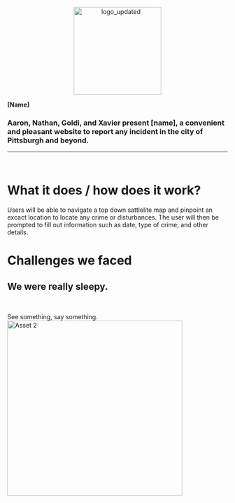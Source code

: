 <p align="center">
 <img src="https://github.com/user-attachments/assets/602d405c-10cc-446f-a527-82baf602420e" alt="logo_updated" width="200">
</p>

  **[Name]**

### Aaron, Nathan, Goldi, and Xavier present [name], a convenient and pleasant website to report any incident in the city of Pittsburgh and beyond. 
---

&nbsp;

# What it does / how does it work?
  Users will be able to navigate a top down sattlelite map and pinpoint an excact location to locate any crime or disturbances. The user will then be prompted to fill out information such as date, type of crime, and other details.
&nbsp;

# Challenges we faced
  We were really sleepy.
  ---
&nbsp;

  See something, say something.
<img src="https://github.com/user-attachments/assets/77f54ed4-825a-4cb9-ad1a-b7a20dd8ec2e" alt="Asset 2" width="400">
